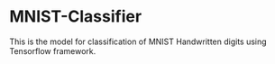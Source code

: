 # MNIST-Classifier
This is the model for classification of MNIST Handwritten digits using Tensorflow framework.
